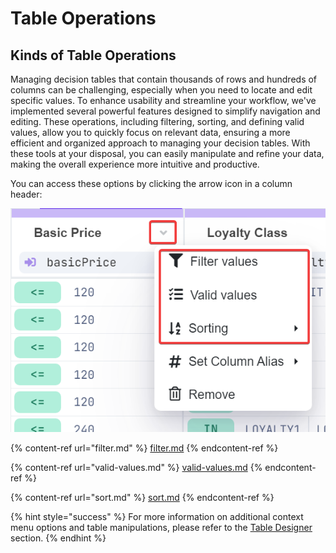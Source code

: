 # Table Operations

## Kinds of Table Operations

Managing decision tables that contain thousands of rows and hundreds of columns can be challenging, especially when you need to locate and edit specific values. To enhance usability and streamline your workflow, we've implemented several powerful features designed to simplify navigation and editing. These operations, including filtering, sorting, and defining valid values, allow you to quickly focus on relevant data, ensuring a more efficient and organized approach to managing your decision tables. With these tools at your disposal, you can easily manipulate and refine your data, making the overall experience more intuitive and productive.

You can access these options by clicking the arrow icon in a column header:

![](../../../../.gitbook/assets/operators.png)

{% content-ref url="filter.md" %}
[filter.md](filter.md)
{% endcontent-ref %}

{% content-ref url="valid-values.md" %}
[valid-values.md](valid-values.md)
{% endcontent-ref %}

{% content-ref url="sort.md" %}
[sort.md](sort.md)
{% endcontent-ref %}

{% hint style="success" %}
For more information on additional context menu options and table manipulations, please refer to the [Table Designer](../#column-operations-and-settings) section.
{% endhint %}
